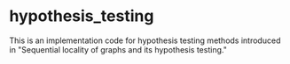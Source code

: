 # hypothesis_testing
This is an implementation code for hypothesis testing methods introduced in "Sequential locality of graphs and its hypothesis testing."
